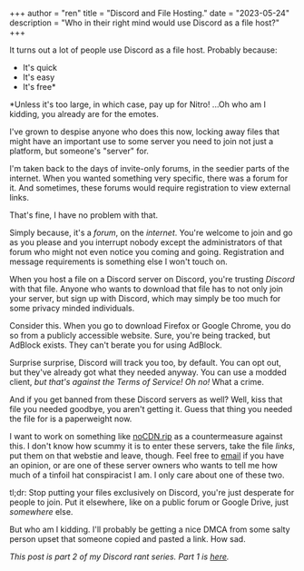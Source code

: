 +++
author = "ren"
title = "Discord and File Hosting."
date = "2023-05-24"
description = "Who in their right mind would use Discord as a file host?"
+++

It turns out a lot of people use Discord as a file host. Probably because:

- It's quick
- It's easy
- It's free*

<!--more-->

*Unless it's too large, in which case, pay up for Nitro! ...Oh who am I kidding, you already are for the emotes.

I've grown to despise anyone who does this now, locking away files that might have an important use to some server you need to join not just a platform, but someone's "server" for.

I'm taken back to the days of invite-only forums, in the seedier parts of the internet. When you wanted something very specific, there was a forum for it. And sometimes, these forums would require registration to view external links.

That's fine, I have no problem with that.

Simply because, it's a *forum*, on the *internet*. You're welcome to join and go as you please and you interrupt nobody except the administrators of that forum who might not even notice you coming and going. Registration and message requirements is something else I won't touch on.

When you host a file on a Discord server on Discord, you're trusting *Discord* with that file. Anyone who wants to download that file has to not only join your server, but sign up with Discord, which may simply be too much for some privacy minded individuals.

Consider this. When you go to download Firefox or Google Chrome, you do so from a publicly accessible website. Sure, you're being tracked, but AdBlock exists. They can't berate you for using AdBlock.

Surprise surprise, Discord will track you too, by default. You can opt out, but they've already got what they needed anyway. You can use a modded client, *but that's against the Terms of Service! Oh no!* What a crime.

And if you get banned from these Discord servers as well? Well, kiss that file you needed goodbye, you aren't getting it. Guess that thing you needed the file for is a paperweight now.

I want to work on something like [noCDN.rip](https://nocdn.rip) as a countermeasure against this. I don't know how scummy it is to enter these servers, take the file *links*, put them on that webstie and leave, though. Feel free to [email](mailto://mailbox@starrpoint.me) if you have an opinion, or are one of these server owners who wants to tell me how much of a tinfoil hat conspiracist I am. I only care about one of these two.

tl;dr: Stop putting your files exclusively on Discord, you're just desperate for people to join. Put it elsewhere, like on a public forum or Google Drive, just *somewhere* else.

But who am I kidding. I'll probably be getting a nice DMCA from some salty person upset that someone copied and pasted a link. How sad.

*This post is part 2 of my Discord rant series. Part 1 is [here](https://ren.0ccu.lt/blog/discord-rant/).*

